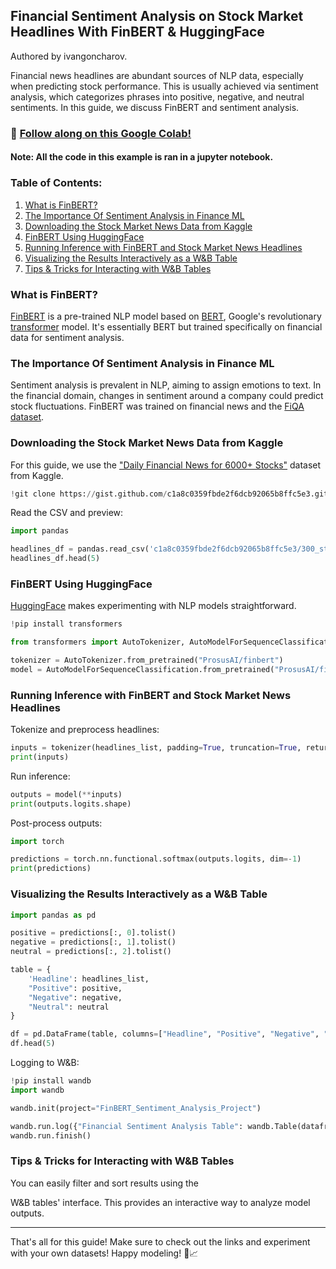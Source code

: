 ## Financial Sentiment Analysis on Stock Market Headlines With FinBERT & HuggingFace

Authored by ivangoncharov.

Financial news headlines are abundant sources of NLP data, especially when predicting stock performance. This is usually achieved via sentiment analysis, which categorizes phrases into positive, negative, and neutral sentiments. In this guide, we discuss FinBERT and sentiment analysis.

### 🚀 [Follow along on this Google Colab!](https://colab.research.google.com/drive/1C6_ahu0Eps_wLKcsfspEO0HIEouND-oI?usp=sharing)

#### Note: All the code in this example is ran in a jupyter notebook.

### Table of Contents:

1. [What is FinBERT?](#what-is-finbert)
2. [The Importance Of Sentiment Analysis in Finance ML](#importance-of-sentiment-analysis)
3. [Downloading the Stock Market News Data from Kaggle](#download-data)
4. [FinBERT Using HuggingFace](#finbert-using-huggingface)
5. [Running Inference with FinBERT and Stock Market News Headlines](#running-inference)
6. [Visualizing the Results Interactively as a W&B Table](#visualizing-results)
7. [Tips & Tricks for Interacting with W&B Tables](#tips-and-tricks)

<a name="what-is-finbert"></a>

### What is FinBERT?

[FinBERT](https://arxiv.org/abs/1908.10063) is a pre-trained NLP model based on [BERT](https://wandb.ai/mukilan/BERT_Sentiment_Analysis/reports/An-Introduction-to-BERT-And-How-To-Use-It--VmlldzoyNTIyOTA1), Google's revolutionary [transformer](https://wandb.ai/fully-connected/blog/transformer) model. It's essentially BERT but trained specifically on financial data for sentiment analysis.

<a name="importance-of-sentiment-analysis"></a>

### The Importance Of Sentiment Analysis in Finance ML

Sentiment analysis is prevalent in NLP, aiming to assign emotions to text. In the financial domain, changes in sentiment around a company could predict stock fluctuations. FinBERT was trained on financial news and the [FiQA dataset](https://sites.google.com/view/fiqa/home).

<a name="download-data"></a>

### Downloading the Stock Market News Data from Kaggle

For this guide, we use the ["Daily Financial News for 6000+ Stocks"](https://www.kaggle.com/miguelaenlle/massive-stock-news-analysis-db-for-nlpbacktests?select=raw_analyst_ratings.csv) dataset from Kaggle.

```python
!git clone https://gist.github.com/c1a8c0359fbde2f6dcb92065b8ffc5e3.git
```

Read the CSV and preview:

```python
import pandas

headlines_df = pandas.read_csv('c1a8c0359fbde2f6dcb92065b8ffc5e3/300_stock_headlines.csv')
headlines_df.head(5)
```

<a name="finbert-using-huggingface"></a>

### FinBERT Using HuggingFace

[HuggingFace](https://wandb.ai/fully-connected/blog/hugging-face) makes experimenting with NLP models straightforward.

```python
!pip install transformers

from transformers import AutoTokenizer, AutoModelForSequenceClassification

tokenizer = AutoTokenizer.from_pretrained("ProsusAI/finbert")
model = AutoModelForSequenceClassification.from_pretrained("ProsusAI/finbert")
```

<a name="running-inference"></a>

### Running Inference with FinBERT and Stock Market News Headlines

Tokenize and preprocess headlines:

```python
inputs = tokenizer(headlines_list, padding=True, truncation=True, return_tensors='pt')
print(inputs)
```

Run inference:

```python
outputs = model(**inputs)
print(outputs.logits.shape)
```

Post-process outputs:

```python
import torch

predictions = torch.nn.functional.softmax(outputs.logits, dim=-1)
print(predictions)
```

<a name="visualizing-results"></a>

### Visualizing the Results Interactively as a W&B Table

```python
import pandas as pd

positive = predictions[:, 0].tolist()
negative = predictions[:, 1].tolist()
neutral = predictions[:, 2].tolist()

table = {
    'Headline': headlines_list,
    "Positive": positive,
    "Negative": negative,
    "Neutral": neutral
}

df = pd.DataFrame(table, columns=["Headline", "Positive", "Negative", "Neutral"])
df.head(5)
```

Logging to W&B:

```python
!pip install wandb
import wandb

wandb.init(project="FinBERT_Sentiment_Analysis_Project")

wandb.run.log({"Financial Sentiment Analysis Table": wandb.Table(dataframe=df)})
wandb.run.finish()
```

<a name="tips-and-tricks"></a>

### Tips & Tricks for Interacting with W&B Tables

You can easily filter and sort results using the

W&B tables' interface. This provides an interactive way to analyze model outputs.

---

That's all for this guide! Make sure to check out the links and experiment with your own datasets! Happy modeling! 🚀📈
